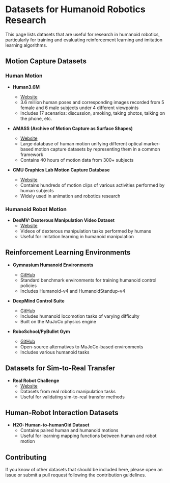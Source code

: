 # Datasets for Humanoid Robotics Research

This page lists datasets that are useful for research in humanoid robotics, particularly for training and evaluating reinforcement learning and imitation learning algorithms.

## Motion Capture Datasets

### Human Motion

- **Human3.6M**
  - [Website](http://vision.imar.ro/human3.6m/description.php)
  - 3.6 million human poses and corresponding images recorded from 5 female and 6 male subjects under 4 different viewpoints
  - Includes 17 scenarios: discussion, smoking, taking photos, talking on the phone, etc.

- **AMASS (Archive of Motion Capture as Surface Shapes)**
  - [Website](https://amass.is.tue.mpg.de/)
  - Large database of human motion unifying different optical marker-based motion capture datasets by representing them in a common framework
  - Contains 40 hours of motion data from 300+ subjects

- **CMU Graphics Lab Motion Capture Database**
  - [Website](http://mocap.cs.cmu.edu/)
  - Contains hundreds of motion clips of various activities performed by human subjects
  - Widely used in animation and robotics research

### Humanoid Robot Motion

- **DexMV: Dexterous Manipulation Video Dataset**
  - [Website](https://dexmv.github.io/)
  - Videos of dexterous manipulation tasks performed by humans
  - Useful for imitation learning in humanoid manipulation

## Reinforcement Learning Environments

- **Gymnasium Humanoid Environments**
  - [GitHub](https://github.com/Farama-Foundation/Gymnasium)
  - Standard benchmark environments for training humanoid control policies
  - Includes Humanoid-v4 and HumanoidStandup-v4

- **DeepMind Control Suite**
  - [GitHub](https://github.com/deepmind/dm_control)
  - Includes humanoid locomotion tasks of varying difficulty
  - Built on the MuJoCo physics engine

- **RoboSchool/PyBullet Gym**
  - [GitHub](https://github.com/openai/roboschool)
  - Open-source alternatives to MuJoCo-based environments
  - Includes various humanoid tasks

## Datasets for Sim-to-Real Transfer

- **Real Robot Challenge**
  - [Website](https://real-robot-challenge.com/)
  - Datasets from real robotic manipulation tasks
  - Useful for validating sim-to-real transfer methods

## Human-Robot Interaction Datasets

- **H2O: Human-to-humanOid Dataset**
  - Contains paired human and humanoid motions
  - Useful for learning mapping functions between human and robot motion

## Contributing

If you know of other datasets that should be included here, please open an issue or submit a pull request following the contribution guidelines.
